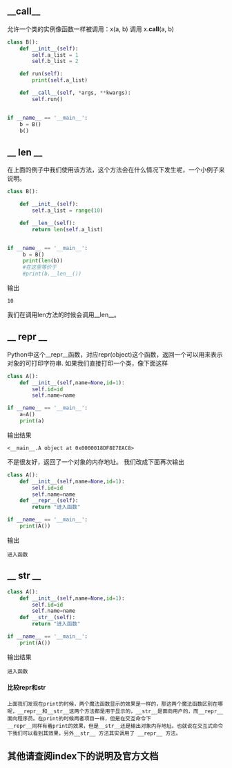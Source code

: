 
## **\_\_call\_\_**
允许一个类的实例像函数一样被调用：x(a, b) 调用 x.__call__(a, b)
```python
class B():
    def __init__(self):
        self.a_list = 1
        self.b_list = 2

    def run(self):
        print(self.a_list)

    def __call__(self, *args, **kwargs):
        self.run()


if __name__ == '__main__':
    b = B()
    b()
```

## __ __len__ __
在上面的例子中我们使用该方法，这个方法会在什么情况下发生呢，一个小例子来说明。
```python
class B():

    def __init__(self):
        self.a_list = range(10)

    def __len__(self):
        return len(self.a_list)


if __name__ == '__main__':
     b = B()
     print(len(b))
     #在这里等价于
     #print(b.__len__())
```
输出
```
10
```
我们在调用len方法的时候会调用__len__。

## __ __repr__ __
Python中这个__repr__函数，对应repr(object)这个函数，返回一个可以用来表示对象的可打印字符串.
如果我们直接打印一个类，像下面这样
```python
class A():
    def __init__(self,name=None,id=1):
        self.id=id
        self.name=name

if __name__ == '__main__':
    a=A()
    print(a)
```
输出结果
```
<__main__.A object at 0x0000018DF8E7EAC8>
```
不是很友好，返回了一个对象的内存地址。
我们改成下面再次输出
```python
class A():
    def __init__(self,name=None,id=1):
        self.id=id
        self.name=name
    def __repr__(self):
        return "进入函数"

if __name__ == '__main__':
    print(A())
```
输出
```
进入函数
```
## __ __str__ __
```python
class A():
    def __init__(self,name=None,id=1):
        self.id=id
        self.name=name
    def __str__(self):
        return "进入函数"

if __name__ == '__main__':
    print(A())
```
输出结果
```
进入函数
```

#### 比较repr和str
```
上面我们发现在print的时候，两个魔法函数显示的效果是一样的，那这两个魔法函数区别在哪呢，__repr__和__str__这两个方法都是用于显示的，__str__是面向用户的，而__repr__面向程序员。在print的时候两者项目一样，但是在交互命令下
__repr__同样有着print的效果，但是__str__还是输出对象内存地址。也就说在交互式命令下我们可以看到其效果，另外__str__ 方法其实调用了 __repr__ 方法。
```


## 其他请查阅index下的说明及官方文档